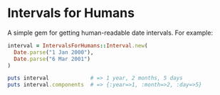 # Intervals for Humans

A simple gem for getting human-readable date intervals. For example:

```ruby
interval = IntervalsForHumans::Interval.new(
  Date.parse("1 Jan 2000"),
  Date.parse("6 Mar 2001")
)

puts interval             # => 1 year, 2 months, 5 days
puts interval.components  # => {:year=>1, :month=>2, :day=>5}
```
